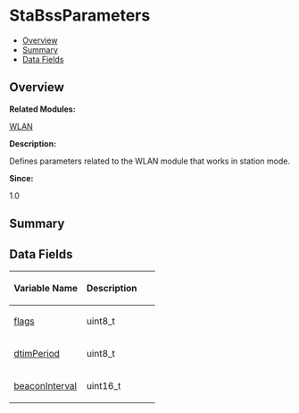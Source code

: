 # StaBssParameters<a name="EN-US_TOPIC_0000001055518128"></a>

-   [Overview](#section907757913165636)
-   [Summary](#section340049584165636)
-   [Data Fields](#pub-attribs)

## **Overview**<a name="section907757913165636"></a>

**Related Modules:**

[WLAN](wlan.md)

**Description:**

Defines parameters related to the WLAN module that works in station mode. 

**Since:**

1.0

## **Summary**<a name="section340049584165636"></a>

## Data Fields<a name="pub-attribs"></a>

<a name="table1515814048165636"></a>
<table><thead align="left"><tr id="row1763304875165636"><th class="cellrowborder" valign="top" width="50%" id="mcps1.1.3.1.1"><p id="p1458832698165636"><a name="p1458832698165636"></a><a name="p1458832698165636"></a>Variable Name</p>
</th>
<th class="cellrowborder" valign="top" width="50%" id="mcps1.1.3.1.2"><p id="p1100764694165636"><a name="p1100764694165636"></a><a name="p1100764694165636"></a>Description</p>
</th>
</tr>
</thead>
<tbody><tr id="row96057195165636"><td class="cellrowborder" valign="top" width="50%" headers="mcps1.1.3.1.1 "><p id="p725249574165636"><a name="p725249574165636"></a><a name="p725249574165636"></a><a href="wlan.md#ga192ebb83d79d9bed8ee35ceb3d91f1df">flags</a></p>
</td>
<td class="cellrowborder" valign="top" width="50%" headers="mcps1.1.3.1.2 "><p id="p1789126304165636"><a name="p1789126304165636"></a><a name="p1789126304165636"></a>uint8_t </p>
</td>
</tr>
<tr id="row1976943166165636"><td class="cellrowborder" valign="top" width="50%" headers="mcps1.1.3.1.1 "><p id="p356490610165636"><a name="p356490610165636"></a><a name="p356490610165636"></a><a href="wlan.md#gac532b47f0a538e68bb340437d840fbcc">dtimPeriod</a></p>
</td>
<td class="cellrowborder" valign="top" width="50%" headers="mcps1.1.3.1.2 "><p id="p1052745387165636"><a name="p1052745387165636"></a><a name="p1052745387165636"></a>uint8_t </p>
</td>
</tr>
<tr id="row448785162165636"><td class="cellrowborder" valign="top" width="50%" headers="mcps1.1.3.1.1 "><p id="p496593291165636"><a name="p496593291165636"></a><a name="p496593291165636"></a><a href="wlan.md#gad49083c0d110aef00878071800040069">beaconInterval</a></p>
</td>
<td class="cellrowborder" valign="top" width="50%" headers="mcps1.1.3.1.2 "><p id="p699513895165636"><a name="p699513895165636"></a><a name="p699513895165636"></a>uint16_t </p>
</td>
</tr>
</tbody>
</table>

